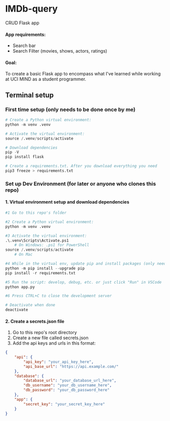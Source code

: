 # IMDb-query
CRUD Flask app
#### App requirements:
* Search bar
* Search Filter (movies, shows, actors, ratings)
#### Goal: 
To create a basic Flask app to encompass what I've learned while working at UCI MIND as a student programmer.

## Terminal setup
### First time setup (only needs to be done once by me)
``` python
# Create a Python virtual environment:
python -m venv .venv

# Activate the virtual environment:
source /.venv/scripts/activate

# Download dependencies
pip -V
pip install flask

# Create a requirements.txt. After you download everything you need
pip3 freeze > requirements.txt
```

### Set up Dev Environment (for later or anyone who clones this repo)
#### 1. Virtual environment setup and download dependencies
``` python
#1 Go to this repo's folder

#2 Create a Python virtual environment:
python -m venv .venv

#3 Activate the virtual environment:
.\.venv\Scripts\Activate.ps1
    # On Windows: .ps1 for PowerShell 
source /.venv/scripts/activate
    # On Mac

#4 While in the virtual env, update pip and install packages (only need to do this once):
python -m pip install --upgrade pip
pip install -r requirements.txt

#5 Run the script: develop, debug, etc. or just click "Run" in VSCode
python app.py

#6 Press CTRL+C to close the development server

# Deactivate when done
deactivate
```
#### 2. Create a secrets.json file
1. Go to this repo's root directory
2. Create a new file called secrets.json
3. Add the api keys and urls in this format: 
``` json
{
    "api": {
        "api_key": "your_api_key_here",
        "api_base_url": "https://api.example.com/"
    },
    "database": {
        "database_url": "your_database_url_here",
        "db_username": "your_db_username_here",
        "db_password": "your_db_password_here"
    },
    "app": {
        "secret_key": "your_secret_key_here"
    }
}
```
